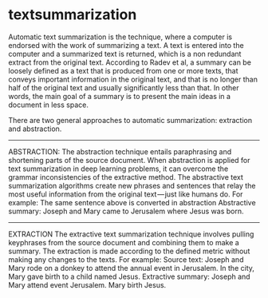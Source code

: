 # textsummarization
Automatic text summarization is the technique, where a computer is endorsed with the work of summarizing a text. A text is entered into the computer and a summarized text is returned, which is a non redundant extract from the original text. According to Radev et al, a summary can be loosely defined as a text that is produced from one or more texts, that conveys important information in the original text, and that is no longer than half of the original text and usually significantly less than that. In other words, the main goal of a summary is to present the main ideas in a document in less space.

There are two general approaches to automatic summarization: extraction and abstraction. <hr>
ABSTRACTION: 
The abstraction technique entails paraphrasing and shortening parts of the source document. When abstraction is applied for text summarization in deep learning problems, it can overcome the grammar inconsistencies of the extractive method. 
The abstractive text summarization algorithms create new phrases and sentences that relay the most useful information from the original text — just like humans do.
 For example: The same sentence above is converted in abstraction Abstractive summary: Joseph and Mary came to Jerusalem where Jesus was born.<hr>
EXTRACTION
 The extractive text summarization technique involves pulling keyphrases from the source document and combining them to make a summary. The extraction is made according to the defined metric without making any changes to the texts. For example: Source text: Joseph and Mary rode on a donkey to attend the annual event in Jerusalem. In the city, Mary gave birth to a child named Jesus. Extractive summary: Joseph and Mary attend event Jerusalem. Mary birth Jesus. 
